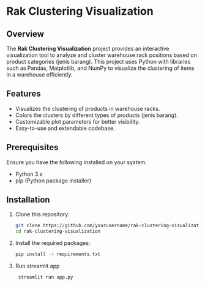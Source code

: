 # Rak Clustering Visualization

## Overview

The **Rak Clustering Visualization** project provides an interactive visualization tool to analyze and cluster warehouse rack positions based on product categories (jenis barang). This project uses Python with libraries such as Pandas, Matplotlib, and NumPy to visualize the clustering of items in a warehouse efficiently.

## Features

- Visualizes the clustering of products in warehouse racks.
- Colors the clusters by different types of products (jenis barang).
- Customizable plot parameters for better visibility.
- Easy-to-use and extendable codebase.

## Prerequisites

Ensure you have the following installed on your system:

- Python 3.x
- pip (Python package installer)

## Installation

1. Clone this repository:

   ```bash
   git clone https://github.com/yourusername/rak-clustering-visualization.git
   cd rak-clustering-visualization
   ```

2. Install the required packages:

   ```bash
   pip install -r requirements.txt
   ```

3. Run streamlit app

   ```bash
    streamlit run app.py
   ```

